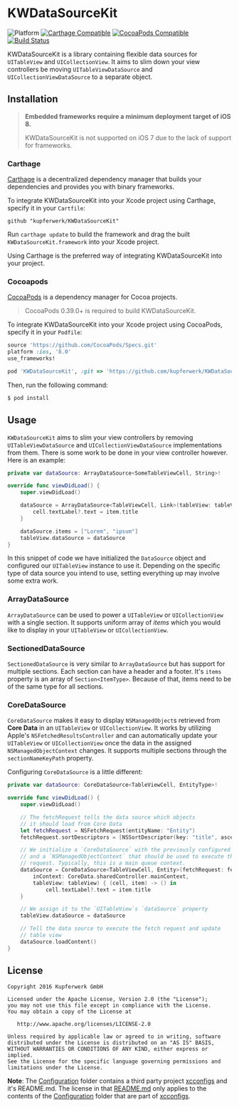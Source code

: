 # KWDataSourceKit
![Platform](https://img.shields.io/badge/platform-iOS%20%7C%20tvOS-lightgrey.svg)
[![Carthage Compatible](https://img.shields.io/badge/Carthage-compatible-4BC51D.svg?style=flat)](https://github.com/Carthage/Carthage)
[![CocoaPods Compatible](https://img.shields.io/badge/CocoaPods-compatible-blue.svg)](https://cocoapods.org)
[![Build Status](https://travis-ci.org/kupferwerk/KWDataSourceKit.svg?branch=master)](https://travis-ci.org/kupferwerk/KWDataSourceKit)

KWDataSourceKit is a library containing flexible data sources for `UITableView` and `UICollectionView`. It aims to slim down your view controllers be moving `UITableViewDataSource` and `UICollectionViewDataSource` to a separate object.

## Installation
> **Embedded frameworks require a minimum deployment target of iOS 8.**
>
> KWDataSourceKit is not supported on iOS 7 due to the lack of support for frameworks.

### Carthage
[Carthage](https://github.com/Carthage/Carthage) is a decentralized dependency manager that builds your dependencies and provides you with binary frameworks.

To integrate KWDataSourceKit into your Xcode project using Carthage, specify it in your `Cartfile`:

```ogdl
github "kupferwerk/KWDataSourceKit"
```

Run `carthage update` to build the framework and drag the built `KWDataSourceKit.framework` into your Xcode project.

Using Carthage is the preferred way of integrating KWDataSourceKit into your project.

### Cocoapods

[CocoaPods](http://cocoapods.org) is a dependency manager for Cocoa projects.

> CocoaPods 0.39.0+ is required to build KWDataSourceKit.

To integrate KWDataSourceKit into your Xcode project using CocoaPods, specify it in your `Podfile`:

```ruby
source 'https://github.com/CocoaPods/Specs.git'
platform :ios, '8.0'
use_frameworks!

pod 'KWDataSourceKit', :git => 'https://github.com/kupferwerk/KWDataSourceKit.git'
```

Then, run the following command:

```bash
$ pod install
```

## Usage

`KWDataSourceKit` aims to slim your view controllers by removing `UITableViewDataSource` and `UICollectionViewDataSource` implementations from them. There is some work to be done in your view controller however. Here is an example:

```swift
private var dataSource: ArrayDataSource<SomeTableViewCell, String>!

override func viewDidLoad() {
    super.viewDidLoad()

    dataSource = ArrayDataSource<TableViewCell, Link>(tableView: tableView) { (cell, item) in
        cell.textLabel?.text = item.title
    }

    dataSource.items = ["Lorem", "ipsum"]
    tableView.dataSource = dataSource
}
```

In this snippet of code we have initialized the `DataSource` object and configured our `UITableView` instance to use it. Depending on the specific type of data source you intend to use, setting everything up may involve some extra work.

### ArrayDataSource

`ArrayDataSource` can be used to power a `UITableView` or `UICollectionView` with a single section. It supports uniform array of *items* which you would like to display in your `UITableView` or `UICollectionView`.

### SectionedDataSource

`SectionedDataSource` is very similar to `ArrayDataSource` but has support for multiple sections. Each section can have a header and a footer. It's `items` property is an array of `Section<ItemType>`. Because of that, items need to be of the same type for all sections.

### CoreDataSource

`CoreDataSource` makes it easy to display `NSManagedObject`s retrieved from **Core Data** in an `UITableView` or `UICollectionView`. It works by utilizing Apple's `NSFetchedResultsController` and can automatically update your `UITableView` or `UICollectionView` once the data in the assigned `NSManagedObjectContext` changes. It supports multiple sections through the `sectionNameKeyPath` property.

Configuring `CoreDataSource` is a little different:

```swift
private var dataSource: CoreDataSource<TableViewCell, EntityType>!

override func viewDidLoad() {
    super.viewDidLoad()

    // The fetchRequest tells the data source which objects
    // it should load from Core Data
    let fetchRequest = NSFetchRequest(entityName: "Entity")
    fetchRequest.sortDescriptors = [NSSortDescriptor(key: "title", ascending: true)]

    // We initialize a `CoreDataSource` with the previously configured fetch request
    // and a `NSManagedObjectContext` that should be used to execute the fetch
    // request. Typically, this is a main queue context.
    dataSource = CoreDataSource<TableViewCell, Entity>(fetchRequest: fetchRequest,
        inContext: CoreData.sharedController.mainContext,
        tableView: tableView) { (cell, item) -> () in
            cell.textLabel?.text = item.title
    }

    // We assign it to the `UITableView`s `dataSource` property
    tableView.dataSource = dataSource

    // Tell the data source to execute the fetch request and update
    // table view
    dataSource.loadContent()
}
```

## License

```
Copyright 2016 Kupferwerk GmbH

Licensed under the Apache License, Version 2.0 (the "License");
you may not use this file except in compliance with the License.
You may obtain a copy of the License at

   http://www.apache.org/licenses/LICENSE-2.0

Unless required by applicable law or agreed to in writing, software
distributed under the License is distributed on an "AS IS" BASIS,
WITHOUT WARRANTIES OR CONDITIONS OF ANY KIND, either express or implied.
See the License for the specific language governing permissions and
limitations under the License.
```

**Note**: The [Configuration](Configuration/) folder contains a
third party project [xcconfigs](https://github.com/jspahrsummers/xcconfigs) and
it's README.md. The license in that [README.md](Configuration/README.md) only 
applies to the contents of the [Configuration](Configuration/)
folder that are part of [xcconfigs](https://github.com/jspahrsummers/xcconfigs).
